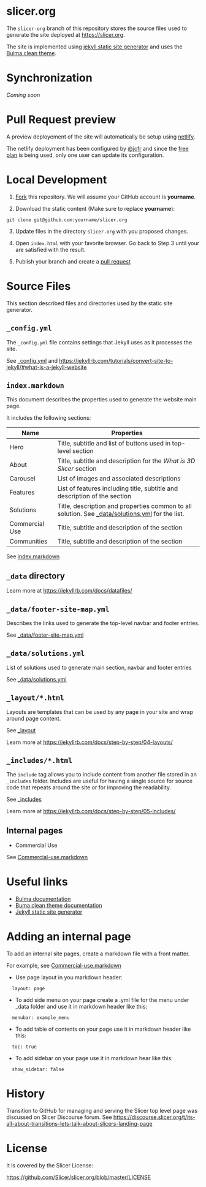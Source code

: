 # slicer.org

The ``slicer-org`` branch of this repository stores the source files used to generate the site deployed at https://slicer.org.

The site is implemented using [jekyll static site generator](https://jekyllrb.com/) and uses the [Bulma clean theme](https://github.com/chrisrhymes/bulma-clean-theme).

# Synchronization

_Coming soon_

# Pull Request preview

A preview deployement of the site will automatically be setup using [netlify](https://www.netlify.com/blog/2016/07/20/introducing-deploy-previews-in-netlify/).

The netlify deployment has been configured by [@jcfr](https://github.com/jcfr) and since the [free plan](https://www.netlify.com/pricing/) is being used, only one user can update its configuration.

# Local Development

1. [Fork][fork] this repository. We will assume your GitHub account is **yourname**.

2. Download the static content (Make sure to replace **yourname**):

```
git clone git@github.com:yourname/slicer.org
```

3. Update files in the directory `slicer.org` with you proposed changes.

4. Open `index.html` with your favorite browser. Go back to Step 3 until your are satisfied with the result.

5. Publish your branch and create a [pull request][pr]

[fork]: https://help.github.com/articles/fork-a-repo/
[pr]: https://help.github.com/articles/creating-a-pull-request/

# Source Files

This section described files and directories used by the static site generator.

## `_config.yml`

The `_config.yml` file contains settings that Jekyll uses as it processes the site.

See [_config.yml](_config.yml) and https://jekyllrb.com/tutorials/convert-site-to-jekyll/#what-is-a-jekyll-website

## `index.markdown`

This document describes the properties used to generate the website main page.

It includes the following sections:

| Name           | Properties |
|----------------|------------|
| Hero           | Title, subtitle and list of buttons used in top-level section |
| About          | Title, subtitle and description for the _What is 3D Slicer_ section |
| Carousel       | List of images and associated descriptions |
| Features       | List of features including title, subtitle and description of the section |
| Solutions      | Title, description and properties common to all solution. See [_data/solutions.yml](_data/solutions.yml) for the list. |
| Commercial Use | Title, subtitle and description of the section |
| Communities    | Title, subtitle and description of the section |

See [index.markdown](index.markdown)

## `_data` directory

Learn more at https://jekyllrb.com/docs/datafiles/

## `_data/footer-site-map.yml`

Describes the links used to generate the top-level navbar and footer entries.

See [_data/footer-site-map.yml](_data/footer-site-map.yml)

## `_data/solutions.yml`

List of solutions used to generate main section, navbar and footer entries

See [_data/solutions.yml](_data/solutions.yml)

## `_layout/*.html`

Layouts are templates that can be used by any page in your site and wrap around page content.

See [_layout](./_layout)

Learn more at https://jekyllrb.com/docs/step-by-step/04-layouts/

## `_includes/*.html`

The `include` tag allows you to include content from another file stored in an `_includes` folder. Includes are useful for having a single source for source code that repeats around the site or for improving the readability.

See [_includes](./_includes)

Learn more at https://jekyllrb.com/docs/step-by-step/05-includes/

## Internal pages

* Commercial Use

See [Commercial-use.markdown](./Commercial-use.markdown)

# Useful links

* [Bulma documentation](https://bulma.io/documentation/)
* [Buma clean theme documentation](https://github.com/chrisrhymes/bulma-clean-theme#bulma-clean-theme)
* [Jekyll static site generator](https://jekyllrb.com/docs/)

# Adding an internal page

To add an internal site pages, create a markdown file with a front matter.

For example, see [Commercial-use.markdown](./Commercial-use.markdown)

* Use page layout in you markdown header:
```
  layout: page
```

* To add side menu on your page create a .yml file for the menu under _data folder and use it in markdown header like this:
```
  menubar: example_menu
```

* To add table of contents on your page use it in markdown header like this:
```
  toc: true
```

* To add sidebar on your page use it in markdown hear like this:
```
  show_sidebar: false
```

# History

Transition to GitHub for managing and serving the Slicer top level page was discussed on Slicer Discourse forum. See https://discourse.slicer.org/t/its-all-about-transitions-lets-talk-about-slicers-landing-page


# License

It is covered by the Slicer License:

https://github.com/Slicer/slicer.org/blob/master/LICENSE
